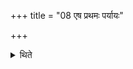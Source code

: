 +++
title = "08 एष प्रथमः पर्यायः"

+++

<details><summary>थिते</summary>

एष प्रथमः पर्यायः । एवं विहितो द्वितीयस्तृतीयश्च ८
</details>
